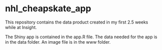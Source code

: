 # nhl_cheapskate_app

This repository contains the data product created in my first 2.5 weeks while at Insight.

The Shiny app is contained in the app.R file.
The data needed for the app is in the data folder. 
An image file is in the www folder. 
